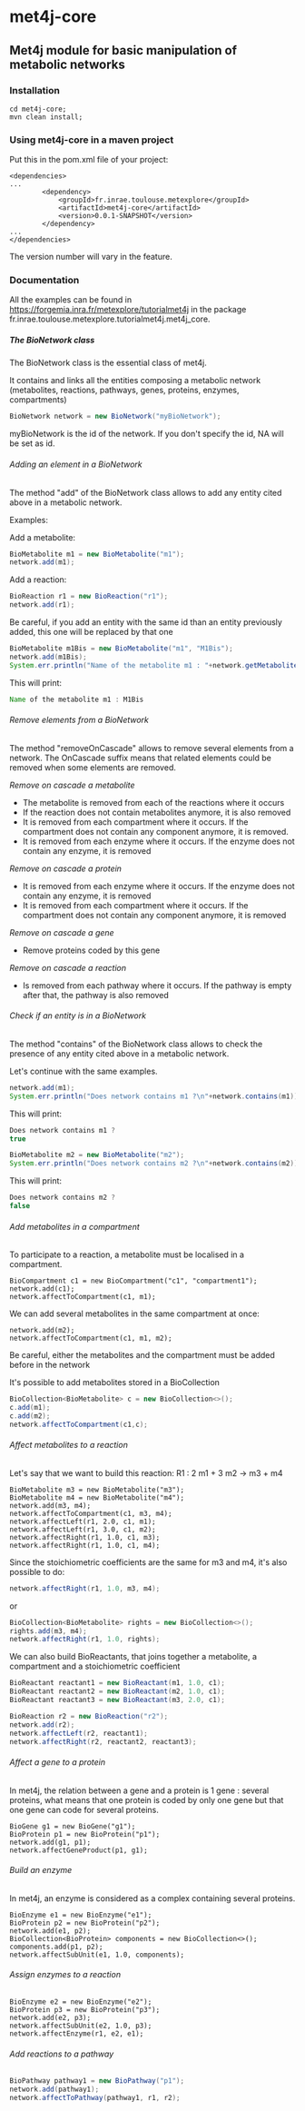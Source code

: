 # met4j-core

## Met4j module for basic manipulation of metabolic networks

### Installation

``` 
cd met4j-core;
mvn clean install;
```

### Using met4j-core in a maven project

Put this in the pom.xml file of your project:
```
<dependencies>
...
		<dependency>
			<groupId>fr.inrae.toulouse.metexplore</groupId>
			<artifactId>met4j-core</artifactId>
			<version>0.0.1-SNAPSHOT</version>
		</dependency>
...
</dependencies>
```

The version number will vary in the feature.


### Documentation

All the examples can be found in
https://forgemia.inra.fr/metexplore/tutorialmet4j
in the package fr.inrae.toulouse.metexplore.tutorialmet4j.met4j_core.

##### The BioNetwork class

The BioNetwork class is the essential class of met4j.

It contains and links all the entities composing a metabolic network (metabolites, reactions,
pathways, genes, proteins, enzymes, compartments)

```java
BioNetwork network = new BioNetwork("myBioNetwork");
```

myBioNetwork is the id of the network. If you don't specify the id, NA will be set as id.

###### Adding an element in a BioNetwork

The method "add" of the BioNetwork class allows to add any entity cited above in a metabolic network.

Examples:

Add a metabolite:
```java
BioMetabolite m1 = new BioMetabolite("m1");
network.add(m1);
```

Add a reaction:
```java
BioReaction r1 = new BioReaction("r1");
network.add(r1);
```

Be careful, if you add an entity with the same id
than an entity previously added, this one will
be replaced by that one

```java
BioMetabolite m1Bis = new BioMetabolite("m1", "M1Bis");
network.add(m1Bis);
System.err.println("Name of the metabolite m1 : "+network.getMetabolitesView().get("m1").getName());
```

This will print:
```java
Name of the metabolite m1 : M1Bis
```

###### Remove elements from a BioNetwork

The method "removeOnCascade" allows to remove several elements from a network.
The OnCascade suffix means that related elements could be removed when some elements are removed.

_Remove on cascade a metabolite_

- The metabolite is removed from each of the reactions where it occurs
- If the reaction does not contain metabolites anymore, it is also removed
- It is removed from each compartment where it occurs. If the compartment does not contain
any component anymore, it is removed.
- It is removed from each enzyme where it occurs. If the enzyme does not contain any enzyme,
it is removed

_Remove on cascade a protein_
- It is removed from each enzyme where it occurs. If the enzyme does not contain any enzyme,
it is removed
- It is removed from each compartment where it occurs. If the compartment does not contain
any component anymore, it is removed

_Remove on cascade a gene_
- Remove proteins coded by this gene

_Remove on cascade a reaction_
- Is removed from each pathway where it occurs. If the pathway is empty after that, the pathway
is also removed

###### Check if an entity is in a BioNetwork

The method "contains" of the BioNetwork class allows to check the presence of any entity cited
above in a metabolic network.

Let's continue with the same examples. 

```java
network.add(m1);
System.err.println("Does network contains m1 ?\n"+network.contains(m1));
```

This will print:
```java
Does network contains m1 ?
true
```

```java
BioMetabolite m2 = new BioMetabolite("m2");
System.err.println("Does network contains m2 ?\n"+network.contains(m2));
```

This will print:
```java
Does network contains m2 ?
false
```

###### Add metabolites in a compartment

To participate to a reaction, a metabolite must be localised in a compartment.

```
BioCompartment c1 = new BioCompartment("c1", "compartment1");
network.add(c1);
network.affectToCompartment(c1, m1);
```

We can add several metabolites in the same compartment at once:
```
network.add(m2);
network.affectToCompartment(c1, m1, m2);
```

Be careful, either the metabolites and the compartment  must be added before in the network

It's possible to add metabolites stored in a BioCollection
```java
BioCollection<BioMetabolite> c = new BioCollection<>();
c.add(m1);
c.add(m2);
network.affectToCompartment(c1,c);
```

###### Affect metabolites to a reaction

Let's say that we want to build this reaction:
R1 : 2 m1 + 3 m2 -> m3 + m4

```
BioMetabolite m3 = new BioMetabolite("m3");
BioMetabolite m4 = new BioMetabolite("m4");
network.add(m3, m4);
network.affectToCompartment(c1, m3, m4);
network.affectLeft(r1, 2.0, c1, m1);
network.affectLeft(r1, 3.0, c1, m2);
network.affectRight(r1, 1.0, c1, m3);
network.affectRight(r1, 1.0, c1, m4);
```

Since the stoichiometric coefficients are the same for m3 and m4,
it's also possible to do:
```java
network.affectRight(r1, 1.0, m3, m4);
```
or
```java
BioCollection<BioMetabolite> rights = new BioCollection<>();
rights.add(m3, m4);
network.affectRight(r1, 1.0, rights);
```

We can also build BioReactants, that joins together a metabolite, a compartment
and a stoichiometric coefficient

```java
BioReactant reactant1 = new BioReactant(m1, 1.0, c1);
BioReactant reactant2 = new BioReactant(m2, 1.0, c1);
BioReactant reactant3 = new BioReactant(m3, 2.0, c1);

BioReaction r2 = new BioReaction("r2");
network.add(r2);
network.affectLeft(r2, reactant1);
network.affectRight(r2, reactant2, reactant3);
```

###### Affect a gene to a protein

In met4j, the relation between a gene and a protein is 1 gene : several proteins, what means
that one protein is coded by only one gene but that one gene can code for several proteins.

```
BioGene g1 = new BioGene("g1");
BioProtein p1 = new BioProtein("p1");
network.add(g1, p1);
network.affectGeneProduct(p1, g1);
```

###### Build an enzyme

In met4j, an enzyme is considered as a complex containing several proteins.

```
BioEnzyme e1 = new BioEnzyme("e1");
BioProtein p2 = new BioProtein("p2");
network.add(e1, p2);
BioCollection<BioProtein> components = new BioCollection<>();
components.add(p1, p2);
network.affectSubUnit(e1, 1.0, components);
```

###### Assign enzymes to a reaction

```
BioEnzyme e2 = new BioEnzyme("e2");
BioProtein p3 = new BioProtein("p3");
network.add(e2, p3);
network.affectSubUnit(e2, 1.0, p3);
network.affectEnzyme(r1, e2, e1);
```

###### Add reactions to a pathway

```java
BioPathway pathway1 = new BioPathway("p1");
network.add(pathway1);
network.affectToPathway(pathway1, r1, r2);
```







